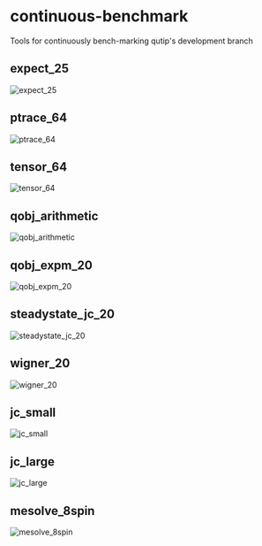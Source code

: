 continuous-benchmark
====================

Tools for continuously bench-marking qutip's development branch


expect_25
-----------------

![expect_25](https://raw.github.com/qutip/continuous-benchmark/master/graphs/expect_25.png)


ptrace_64
-----------------

![ptrace_64](https://raw.github.com/qutip/continuous-benchmark/master/graphs/ptrace_64.png)


tensor_64
-----------------

![tensor_64](https://raw.github.com/qutip/continuous-benchmark/master/graphs/tensor_64.png)


qobj_arithmetic
-----------------

![qobj_arithmetic](https://raw.github.com/qutip/continuous-benchmark/master/graphs/qobj_arithmetic.png)


qobj_expm_20
-----------------

![qobj_expm_20](https://raw.github.com/qutip/continuous-benchmark/master/graphs/qobj_expm_20.png)


steadystate_jc_20
-----------------

![steadystate_jc_20](https://raw.github.com/qutip/continuous-benchmark/master/graphs/steadystate_jc_20.png)


wigner_20
-----------------

![wigner_20](https://raw.github.com/qutip/continuous-benchmark/master/graphs/wigner_20.png)

jc_small
-----------------

![jc_small](https://raw.github.com/qutip/continuous-benchmark/master/graphs/jc_small.png)

jc_large
-----------------

![jc_large](https://raw.github.com/qutip/continuous-benchmark/master/graphs/jc_large.png)


mesolve_8spin
-----------------

![mesolve_8spin](https://raw.github.com/qutip/continuous-benchmark/master/graphs/mesolve_8spin.png)

